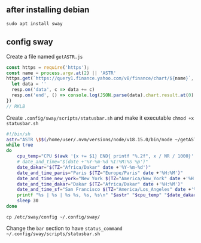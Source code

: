 
## after installing debian

```
sudo apt install sway
```

## config sway

Create a file named `getASTR.js`
```javascript
const https = require('https');
const name = process.argv.at(2) || 'ASTR'
https.get(`https://query1.finance.yahoo.com/v8/finance/chart/${name}`, resp => {
  let data = ''
  resp.on('data', c => data += c)
  resp.on('end', () => console.log(JSON.parse(data).chart.result.at(0).meta.regularMarketPrice))
})
// RKLB
```

Create `.config/sway/scripts/statusbar.sh` and make it executable `chmod +x statusbar.sh`

```bash
#!/bin/sh
astr="ASTR \$$(/home/user/.nvm/versions/node/v18.15.0/bin/node ~/getASTR.js)"
while true
do
    cpu_temp="CPU $(awk '{x += $1} END{ printf "%.2f", x / NR / 1000}' /sys/class/thermal/thermal_zone*/temp)°C"
    # date_and_time="$(date +'%Y-%m-%d %I:%M:%S %p')"
    date_dakar="$(TZ="Africa/Dakar" date +'%Y-%m-%d')"
    date_and_time_paris="Paris $(TZ="Europe/Paris" date +'%H:%M')"
    date_and_time_new_york="New York $(TZ="America/New_York" date +'%H:%M')"
    date_and_time_dakar="Dakar $(TZ="Africa/Dakar" date +'%H:%M')"
    date_and_time_sf="San Francisco $(TZ="America/Los_Angeles" date +'%H:%M')"
    printf "%s | %s | %s %s, %s, %s\n" "$astr" "$cpu_temp" "$date_dakar" "$date_and_time_paris" "$date_and_time_dakar" "$date_and_time_sf"
    sleep 30
done
```

`cp /etc/sway/config ~/.config/sway/`

Change the `bar` section to have `status_command ~/.config/sway/scripts/statusbar.sh`

